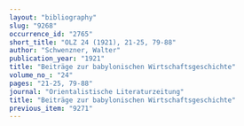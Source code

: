 ```yaml
---
layout: "bibliography"
slug: "9268"
occurrence_id: "2765"
short_title: "OLZ 24 (1921), 21-25, 79-88"
author: "Schwenzner, Walter"
publication_year: "1921"
title: "Beiträge zur babylonischen Wirtschaftsgeschichte"
volume_no_: "24"
pages: "21-25, 79-88"
journal: "Orientalistische Literaturzeitung"
title: "Beiträge zur babylonischen Wirtschaftsgeschichte"
previous_item: "9271"
---
```

